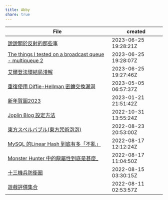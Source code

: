 ```yaml
---  
title: Abby  
share: true  
---  
```

  
| File                                                                                                                          | created              |  
| ----------------------------------------------------------------------------------------------------------------------------- | -------------------- |  
| [說說關於反射的那些事](%E8%AA%AA%E8%AA%AA%E9%97%9C%E6%96%BC%E5%8F%8D%E5%B0%84%E7%9A%84%E9%82%A3%E4%BA%9B%E4%BA%8B.md#)                                                                                           | 2023-06-25 19:28:21Z |  
| [The things I tested on a broadcast queue - multiqueue 2](The%20things%20I%20tested%20on%20a%20broadcast%20queue%20-%20multiqueue%202.md#) | 2023-06-25 19:28:07Z |  
| [艾爾登法環結局淺解](%E8%89%BE%E7%88%BE%E7%99%BB%E6%B3%95%E7%92%B0%E7%B5%90%E5%B1%80%E6%B7%BA%E8%A7%A3.md#)                                                                                             | 2023-06-25 19:27:46Z |  
| [重復使用 Diffie-Hellman 密鑰交換漏洞](%E9%87%8D%E5%BE%A9%E4%BD%BF%E7%94%A8%20Diffie-Hellman%20%E5%AF%86%E9%91%B0%E4%BA%A4%E6%8F%9B%E6%BC%8F%E6%B4%9E.md#)                                                           | 2023-05-05 06:57:37Z |  
| [新年賀圖2023](%E6%96%B0%E5%B9%B4%E8%B3%80%E5%9C%962023.md#)                                                                                               | 2023-01-21 21:51:42Z |  
| [Joplin Blog 設定方法](Joplin%20Blog%20%E8%A8%AD%E5%AE%9A%E6%96%B9%E6%B3%95.md#)                                                                               | 2022-10-31 13:55:24Z |  
| [東方スペルバブル(東方咒術泡泡)](%E6%9D%B1%E6%96%B9%E3%82%B9%E3%83%9A%E3%83%AB%E3%83%90%E3%83%96%E3%83%AB(%E6%9D%B1%E6%96%B9%E5%92%92%E8%A1%93%E6%B3%A1%E6%B3%A1).md#)                                                                               | 2022-08-23 20:53:00Z |  
| [MySQL 的Linear Hash 到底有多「不亂」](MySQL%20%E7%9A%84Linear%20Hash%20%E5%88%B0%E5%BA%95%E6%9C%89%E5%A4%9A%E3%80%8C%E4%B8%8D%E4%BA%82%E3%80%8D.md#)                                                         | 2022-08-17 12:12:24Z |  
| [Monster Hunter 中的龍屬性到底是甚麼_](Monster%20Hunter%20%E4%B8%AD%E7%9A%84%E9%BE%8D%E5%B1%AC%E6%80%A7%E5%88%B0%E5%BA%95%E6%98%AF%E7%94%9A%E9%BA%BC_.md#)                                                           | 2022-08-17 11:04:50Z |  
| [十三機兵防衛圈](%E5%8D%81%E4%B8%89%E6%A9%9F%E5%85%B5%E9%98%B2%E8%A1%9B%E5%9C%88.md#)                                                                                                 | 2022-08-15 03:30:15Z |  
| [遊戲評價集合](%E9%81%8A%E6%88%B2%E8%A9%95%E5%83%B9%E9%9B%86%E5%90%88.md#)                                                                                                   | 2022-08-11 02:53:57Z |  
